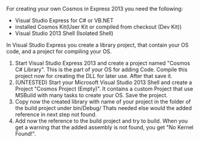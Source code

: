 For creating your own Cosmos in Express 2013 you need the following:

 * Visual Studio Express for C# or VB.NET
 * installed Cosmos Kit(User Kit or compiled from checkout (Dev Kit))
 * Visual Studio 2013 Shell (Isolated Shell)

In Visual Studio Express you create a library project, that contain your OS
code, and a project for compiling your OS.

 1. Start Visual Studio Express 2013 and create a project named "Cosmos C# Library". This is the part of your OS for adding Code. Compile this project now for creating the DLL for later use. After that save it.
 2. (UNTESTED) Start your Microsoft Visual Studio 2013 Shell and create a Project "Cosmos Project (Empty)". It contains a custom Project that use MSBuild with many tasks to create your OS. Save the project.
 3. Copy now the created library with name of your project in the folder of the build project under bin/Debug/ Thats needed else would the added reference in next step not found.
 4. Add now the reference to the build project and try to build. When you get a warning that the added assembly is not found, you get "No Kernel Found!".
